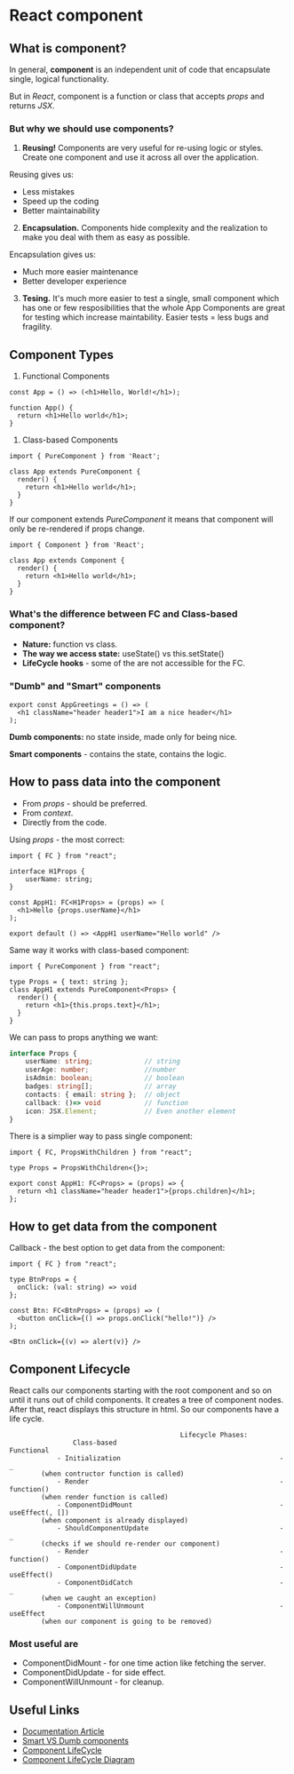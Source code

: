 # React component

## What is component?
In general, **component** is an independent unit of code that encapsulate single, logical functionality.

But in *React*, component is a function or class that accepts *props* and returns *JSX*.

### But why we should use components?
1. **Reusing!** Components are very useful for re-using logic or styles. Create one component and use it across all over the application.

Reusing gives us:
- Less mistakes
- Speed up the coding
- Better maintainability

2. **Encapsulation.** Components hide complexity and the realization to make you deal with them as easy as possible.

Encapsulation gives us:
- Much more easier maintenance
- Better developer experience
3. **Tesing.** It's much more easier to test a single, small component which has one or few resposibilities that the
whole App Components are great for testing which increase maintability. Easier tests = less bugs and fragility.

## Component Types
1. Functional Components

```tsx
const App = () => (<h1>Hello, World!</h1>);
```

```tsx
function App() {
  return <h1>Hello world</h1>;
}
```
1. Class-based Components

```tsx
import { PureComponent } from 'React';
 
class App extends PureComponent {
  render() {
    return <h1>Hello world</h1>;
  }
}
```
If our component extends *PureComponent* it means that component will only be re-rendered if props change.

```tsx
import { Component } from 'React';
 
class App extends Component {
  render() {
    return <h1>Hello world</h1>;
  }
}
```

### What's the difference between FC and Class-based component?
- **Nature:** function vs class.
- **The way we access state:** useState() vs this.setState()
- **LifeCycle hooks** - some of the are not accessible for the FC.

### "Dumb" and "Smart" components

```tsx
export const AppGreetings = () => (
  <h1 className="header header1">I am a nice header</h1>
);
```
**Dumb components:** no state inside, made only for being nice.

**Smart components** - contains the state, contains the logic.

## How to pass data into the component
- From *props* - should be preferred.
- From *context*.
- Directly from the code.

Using *props* - the most correct:
```tsx
import { FC } from "react";
 
interface H1Props { 
    userName: string; 
}
 
const AppH1: FC<H1Props> = (props) => (
  <h1>Hello {props.userName}</h1>
);
 
export default () => <AppH1 userName="Hello world" />
```
Same way it works with class-based component:
```tsx
import { PureComponent } from "react";
 
type Props = { text: string };
class AppH1 extends PureComponent<Props> {
  render() {
    return <h1>{this.props.text}</h1>;
  }
}
```

We can pass to props anything we want:
```typescript
interface Props {
    userName: string;             // string
    userAge: number;              //number
    isAdmin: boolean;             // boolean
    badges: string[];             // array
    contacts: { email: string };  // object
    callback: ()=> void           // function
    icon: JSX.Element;            // Even another element
}
```
There is a simplier way to pass single component:
```tsx
import { FC, PropsWithChildren } from "react";
 
type Props = PropsWithChildren<{}>;
 
export const AppH1: FC<Props> = (props) => {
  return <h1 className="header header1">{props.children}</h1>;
};
```

## How to get data from the component

Callback - the best option to get data from the component:
```tsx
import { FC } from "react";
 
type BtnProps = { 
  onClick: (val: string) => void 
};
 
const Btn: FC<BtnProps> = (props) => (
  <button onClick={() => props.onClick("hello!")} />
);
 
<Btn onClick={(v) => alert(v)} />
```

## Component Lifecycle

React calls our components starting with the root component and so on until it runs out of child components. It creates a tree of component nodes. After that, react displays this structure in html. So our components have a life cycle.

                                               Lifecycle Phases:
                    Class-based                                             Functional
                - Initialization                                        - _
            (when contructor function is called)
                - Render                                                - function()
            (when render function is called)
                - ComponentDidMount                                     - useEffect(, [])
            (when component is already displayed)
                - ShouldComponentUpdate                                 - _
            (checks if we should re-render our component)
                - Render                                                - function()
                - ComponentDidUpdate                                    - useEffect()
                - ComponentDidCatch                                     - _
            (when we caught an exception)
                - ComponentWillUnmount                                  - useEffect
            (when our component is going to be removed)
            
### Most useful are
- ComponentDidMount - for one time action like fetching the server.
- ComponentDidUpdate - for side effect.
- ComponentWillUnmount - for cleanup.

## Useful Links
- [Documentation Article](https://reactjs.org/docs/react-component.html)
- [Smart VS Dumb components](https://medium.com/@thejasonfile/dumb-components-and-smart-components-e7b33a698d43)
- [Component LifeCycle](https://www.freecodecamp.org/news/how-to-understand-a-components-lifecycle-methods-in-reactjs-e1a609840630)
- [Component LifeCycle Diagram](https://projects.wojtekmaj.pl/react-lifecycle-methods-diagram/)